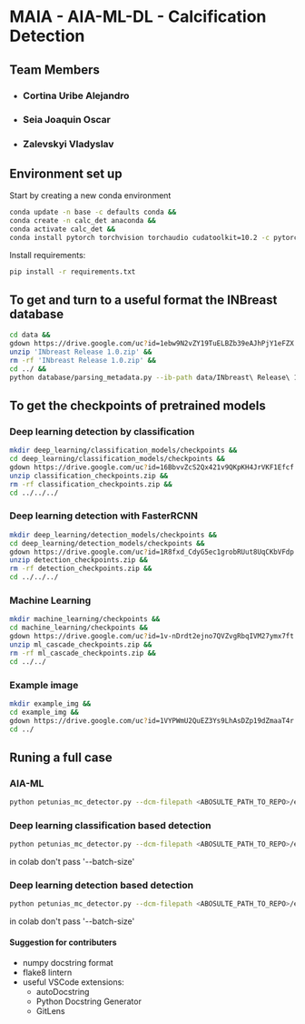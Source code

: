 # MAIA - AIA-ML-DL - Calcification Detection

## Team Members

- ### Cortina Uribe Alejandro

- ### Seia Joaquin Oscar

- ### Zalevskyi Vladyslav

## Environment set up

Start by creating a new conda environment

```bash
conda update -n base -c defaults conda &&
conda create -n calc_det anaconda &&
conda activate calc_det &&
conda install pytorch torchvision torchaudio cudatoolkit=10.2 -c pytorch
```

Install requirements:

```bash
pip install -r requirements.txt
```

## To get and turn to a useful format the INBreast database

```bash
cd data &&
gdown https://drive.google.com/uc?id=1ebw9N2vZY19TuELBZb39eAJhPjY1eFZX &&
unzip 'INbreast Release 1.0.zip' &&
rm -rf 'INbreast Release 1.0.zip' &&
cd ../ &&
python database/parsing_metadata.py --ib-path data/INbreast\ Release\ 1.0/ --rp --cb --pect-musc-mask
```

## To get the checkpoints of pretrained models

### Deep learning detection by classification

```bash
mkdir deep_learning/classification_models/checkpoints &&
cd deep_learning/classification_models/checkpoints &&
gdown https://drive.google.com/uc?id=16BbvvZcS2Qx421v9QKpKH4JrVKF1Efcf &&
unzip classification_checkpoints.zip &&
rm -rf classification_checkpoints.zip &&
cd ../../../
```

### Deep learning detection with FasterRCNN

```bash
mkdir deep_learning/detection_models/checkpoints &&
cd deep_learning/detection_models/checkpoints &&
gdown https://drive.google.com/uc?id=1R8fxd_CdyG5ec1grobRUut8UqCKbVFdp &&
unzip detection_checkpoints.zip &&
rm -rf detection_checkpoints.zip &&
cd ../../../
```

### Machine Learning

```bash
mkdir machine_learning/checkpoints &&
cd machine_learning/checkpoints &&
gdown https://drive.google.com/uc?id=1v-nDrdt2ejno7QVZvgRbqIVM27ymx7ft &&
unzip ml_cascade_checkpoints.zip &&
rm -rf ml_cascade_checkpoints.zip &&
cd ../../
```

### Example image

```bash
mkdir example_img &&
cd example_img &&
gdown https://drive.google.com/uc?id=1VYPWmU2QuEZ3Ys9LhAsDZp19dZmaaT4r &&
cd ../
```

## Runing a full case

### AIA-ML

```bash
python petunias_mc_detector.py --dcm-filepath <ABOSULTE_PATH_TO_REPO>/example_img/24065734_5291e1aee2bbf5df_MG_L_CC_ANON.dcm --detector-type 'aia_ml' --ouput-path /<ABOSULTE_PATH_TO_REPO>/example_img/ --store-csv --v
```

### Deep learning classification based detection

```bash
python petunias_mc_detector.py --dcm-filepath <ABOSULTE_PATH_TO_REPO>/example_img/24065734_5291e1aee2bbf5df_MG_L_CC_ANON.dcm --detector-type 'classification_dl' --ouput-path /<ABOSULTE_PATH_TO_REPO>/example_img/ --store-csv --v --batch-size 224
```

in colab don't pass '--batch-size'

### Deep learning detection based detection

```bash
python petunias_mc_detector.py --dcm-filepath <ABOSULTE_PATH_TO_REPO>/example_img/24065734_5291e1aee2bbf5df_MG_L_CC_ANON.dcm --detector-type 'detection_dl' --ouput-path /<ABOSULTE_PATH_TO_REPO>/example_img/ --store-csv --v --batch-size 1
```

in colab don't pass '--batch-size'

#### Suggestion for contributers

- numpy docstring format
- flake8 lintern
- useful VSCode extensions:
  - autoDocstring
  - Python Docstring Generator
  - GitLens
